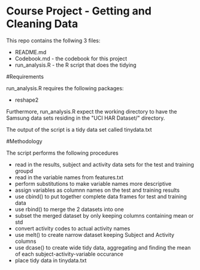 # Course Project - Getting and Cleaning Data

This repo contains the follwing 3 files:

- README.md
- Codebook.md - the codebook for this project
- run_analysis.R - the R script that does the tidying

#Requirements

run_analysis.R requires the following packages:

- reshape2

Furthermore, run_analysis.R expect the working directory to have the Samsung data sets residing in the "UCI HAR Dataset/" directory.

The output of the script is a tidy data set called tinydata.txt

#Methodology

The script performs the following procedures

- read in the results, subject and activity data sets for the test and training groupd
- read in the variable names from features.txt
- perform substitutions to make variable names more descriptive
- assign variables as columnn names on the test and training results
- use cbind() to put together complete data frames for test and training data
- use rbind() to merge the 2 datasets into one
- subset the merged dataset by only keeping columns containing mean or std
- convert activity codes to actual activity names
- use melt() to create narrow dataset keeping Subject and Activity columns
- use dcase() to create wide tidy data, aggregating and finding the mean of each subject-activity-variable occurance
- place tidy data in tinydata.txt

